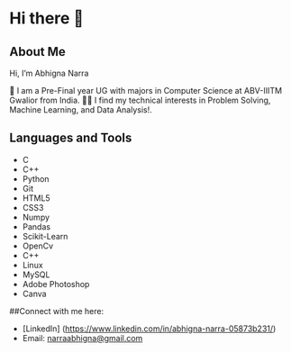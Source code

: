 # Hi there 👋

## About Me
Hi, I’m Abhigna Narra

🔭 I am a Pre-Final year UG with majors in Computer Science at ABV-IIITM Gwalior from India.
👩‍💻 I find my technical interests in Problem Solving, Machine Learning, and Data Analysis!.

## Languages and Tools
- C
- C++
- Python
- Git
- HTML5
- CSS3
- Numpy
- Pandas
- Scikit-Learn
- OpenCv
- C++
- Linux
- MySQL
- Adobe Photoshop
- Canva

##Connect with me here:

- [LinkedIn] (https://www.linkedin.com/in/abhigna-narra-05873b231/)
- Email: narraabhigna@gmail.com

